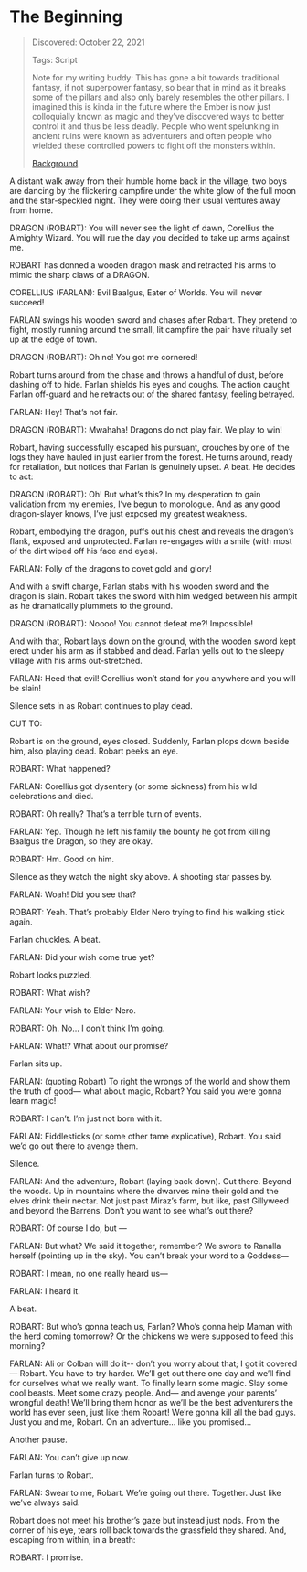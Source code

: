 # The Beginning
> Discovered: October 22, 2021
>
> Tags: Script
>
> Note for my writing buddy: This has gone a bit towards traditional fantasy, if not superpower fantasy, so bear that in mind as it breaks some of the pillars and also only barely resembles the other pillars. I imagined this is kinda in the future where the Ember is now just colloquially known as magic and they’ve discovered ways to better control it and thus be less deadly. People who went spelunking in ancient ruins were known as adventurers and often people who wielded these controlled powers to fight off the monsters within.
>
> [Background](./notes.md)

A distant walk away from their humble home back in the village, two boys are dancing by the flickering campfire under the white glow of the full moon and the star-speckled night. They were doing their usual ventures away from home.

DRAGON (ROBART): You will never see the light of dawn, Corellius the Almighty Wizard. You will rue the day you decided to take up arms against me.

ROBART has donned a wooden dragon mask and retracted his arms to mimic the sharp claws of a DRAGON.

CORELLIUS (FARLAN): Evil Baalgus, Eater of Worlds. You will never succeed!

FARLAN swings his wooden sword and chases after Robart. They pretend to fight, mostly running around the small, lit campfire the pair have ritually set up at the edge of town.

DRAGON (ROBART): Oh no! You got me cornered!

Robart turns around from the chase and throws a handful of dust, before dashing off to hide. Farlan shields his eyes and coughs. The action caught Farlan off-guard and he retracts out of the shared fantasy, feeling betrayed.

FARLAN: Hey! That’s not fair.

DRAGON (ROBART): Mwahaha! Dragons do not play fair. We play to win!

Robart, having successfully escaped his pursuant, crouches by one of the logs they have hauled in just earlier from the forest. He turns around, ready for retaliation, but notices that Farlan is genuinely upset. A beat. He decides to act:

DRAGON (ROBART): Oh! But what’s this? In my desperation to gain validation from my enemies, I’ve begun to monologue. And as any good dragon-slayer knows, I’ve just exposed my greatest weakness.

Robart, embodying the dragon, puffs out his chest and reveals the dragon’s flank, exposed and unprotected. Farlan re-engages with a smile (with most of the dirt wiped off his face and eyes).

FARLAN: Folly of the dragons to covet gold and glory!

And with a swift charge, Farlan stabs with his wooden sword and the dragon is slain. Robart takes the sword with him wedged between his armpit as he dramatically plummets to the ground.

DRAGON (ROBART): Noooo! You cannot defeat me?! Impossible!

And with that, Robart lays down on the ground, with the wooden sword kept erect under his arm as if stabbed and dead. Farlan yells out to the sleepy village with his arms out-stretched.

FARLAN: Heed that evil! Corellius won’t stand for you anywhere and you will be slain!

Silence sets in as Robart continues to play dead.

CUT TO:

Robart is on the ground, eyes closed. Suddenly, Farlan plops down beside him, also playing dead. Robart peeks an eye.

ROBART: What happened?

FARLAN: Corellius got dysentery (or some sickness) from his wild celebrations and died.

ROBART: Oh really? That’s a terrible turn of events.

FARLAN: Yep. Though he left his family the bounty he got from killing Baalgus the Dragon, so they are okay.

ROBART: Hm. Good on him.

Silence as they watch the night sky above. A shooting star passes by.

FARLAN: Woah! Did you see that?

ROBART: Yeah. That’s probably Elder Nero trying to find his walking stick again.

Farlan chuckles. A beat.

FARLAN: Did your wish come true yet?

Robart looks puzzled.

ROBART: What wish?

FARLAN: Your wish to Elder Nero.

ROBART: Oh. No... I don’t think I’m going.

FARLAN: What!? What about our promise?

Farlan sits up.

FARLAN: (quoting Robart) To right the wrongs of the world and show them the truth of good— what about magic, Robart? You said you were gonna learn magic!

ROBART: I can’t. I’m just not born with it.

FARLAN: Fiddlesticks (or some other tame explicative), Robart. You said we’d go out there to avenge them.

Silence.

FARLAN: And the adventure, Robart (laying back down). Out there. Beyond the woods. Up in mountains where the dwarves mine their gold and the elves drink their nectar. Not just past Miraz’s farm, but like, past Gillyweed and beyond the Barrens. Don’t you want to see what’s out there?

ROBART: Of course I do, but —

FARLAN: But what? We said it together, remember? We swore to Ranalla herself (pointing up in the sky). You can’t break your word to a Goddess—

ROBART: I mean, no one really heard us—

FARLAN: I heard it.

A beat.

ROBART: But who’s gonna teach us, Farlan? Who’s gonna help Maman with the herd coming tomorrow? Or the chickens we were supposed to feed this morning?

FARLAN: Ali or Colban will do it-- don’t you worry about that; I got it covered— Robart. You have to try harder. We’ll get out there one day and we’ll find for ourselves what we really want. To finally learn some magic. Slay some cool beasts. Meet some crazy people. And— and avenge your parents’ wrongful death! We’ll bring them honor as we’ll be the best adventurers the world has ever seen, just like them Robart! We’re gonna kill all the bad guys. Just you and me, Robart. On an adventure... like you promised...

Another pause.

FARLAN: You can’t give up now.

Farlan turns to Robart.

FARLAN: Swear to me, Robart. We’re going out there. Together. Just like we’ve always said.

Robart does not meet his brother’s gaze but instead just nods. From the corner of his eye, tears roll back towards the grassfield they shared. And, escaping from within, in a breath:

ROBART: I promise.
